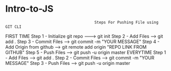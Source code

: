 # Intro-to-JS
                                           Steps For Pushing File using GIT CLI
FIRST TIME
Step 1 - Initialize git repo ---> git init
Step 2 - Add Files --> git add .
Step 3 - Commit Files --> git commit -m "YOUR MESSAGE"
Step 4 - Add Origin from github --> git remote add origin "REPO LINK FROM GITHUB"
Step 5 - Push Files --> git push -u origin master
EVERYTIME
Step 1 - Add Files --> git add .
Step 2 - Commit Files --> git commit -m "YOUR MESSAGE"
Step 3 - Push Files --> git push -u origin master
